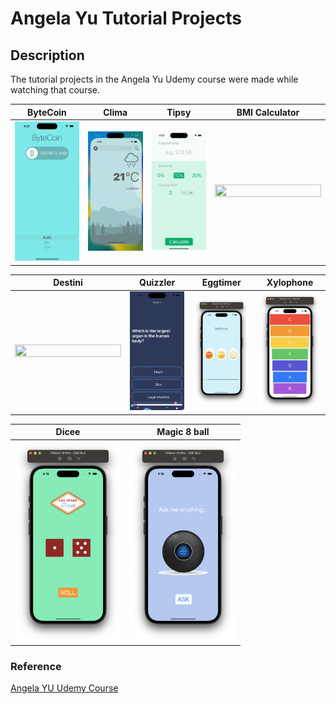 # Angela Yu Tutorial Projects

## Description

The tutorial projects in the Angela Yu Udemy course were made while watching that course.


<!---
Template
| Time         | Length        | Speed              | Mass         |
| ------------ | ------------- | ------------------ | ------------ |
| -Millisecond | Millimetre    | Kilometre per hour | Milligram    |
| Second       | Centimetre    | Foot per second    | Gram         |
| Minute       | Inch          | Miles per hour     | Ounce        |

-->

| ByteCoin     | Clima        | Tipsy              | BMI Calculator |
| ------------ | ------------- | ------------------ | ------------ |
| <img src="https://github.com/onurduyar/angelaYuTutorial/blob/main/bytecoin.gif"  width="170" height="300%"> | <img src="https://github.com/onurduyar/angelaYuTutorial/blob/main/clima.gif"  width="170" height="300%">    | <img src="https://github.com/onurduyar/angelaYuTutorial/blob/main/tipsy.gif"  width="170" height="300%"> | <img src="https://github.com/onurduyar/angelaYuTutorial/blob/main/bmicalculator.gif"  width="170" height="200%">    |



| Destini         | Quizzler        | Eggtimer              | Xylophone         |
| ------------ | ------------- | ------------------ | ------------ |
| <img src="https://github.com/onurduyar/angelaYuTutorial/blob/main/destini.gif"  width="170" height="300%"> | <img src="https://github.com/onurduyar/angelaYuTutorial/blob/main/quizzler.gif"  width="170" height="300%">    | <img src="https://github.com/onurduyar/angelaYuTutorial/blob/main/eggtimer.png"  width="170" height="300%"> | <img src="https://github.com/onurduyar/angelaYuTutorial/blob/main/xylophone.png"  width="170" height="300%">    |



| Dicee         | Magic 8 ball        | 
| ------------ | ------------- |
| <img src="https://github.com/onurduyar/angelaYuTutorial/blob/main/dicee.png"  width="170" height="300%"> | <img src="https://github.com/onurduyar/angelaYuTutorial/blob/main/magic8ball.png"  width="170" height="300%">    |

### Reference
[Angela YU Udemy Course](https://www.udemy.com/course/ios-13-app-development-bootcamp/)

